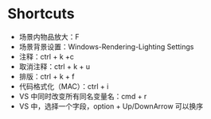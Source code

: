 # Shortcuts

- 场景内物品放大：F
- 场景背景设置：Windows-Rendering-Lighting Settings
- 注释：ctrl + k +c
- 取消注释：ctrl + k + u
- 排版：ctrl + k + f
- 代码格式化（MAC）：ctrl + i
- VS 中同时改变所有同名变量名：cmd + r
- VS 中，选择一个字段，option + Up/DownArrow 可以换序